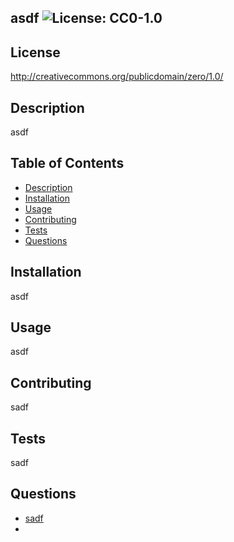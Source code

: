 
## asdf ![License: CC0-1.0](https://licensebuttons.net/l/zero/1.0/80x15.png)
## License
http://creativecommons.org/publicdomain/zero/1.0/

## Description
asdf

## Table of Contents
- [Description](##description)
- [Installation](##installation)
- [Usage](##usage)
- [Contributing](##contributing)
- [Tests](##tests)
- [Questions](##questions)

## Installation
asdf

## Usage
asdf

## Contributing
sadf

## Tests
sadf

## Questions
- [sadf](https://github.com/sadf)
- <sadf>
